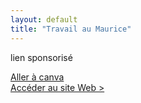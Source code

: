 ```yaml
---
layout: default
title: "Travail au Maurice"
---
```


<p>lien sponsorisé</p>
<a href="https://www.canva.com" target="_blank">Aller à canva</a>
<div class="button-container">
<a href="https://www.canva.com" target="_blank" class="bouton-page">Accéder au site Web > </a>
</div>
